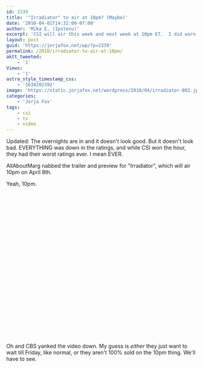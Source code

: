 ```yaml
---
id: 2339
title: '"Irradiator" to air at 10pm? (Maybe)'
date: '2010-04-01T14:32:00-07:00'
author: 'Mika E. (Ipstenu)'
excerpt: 'CSI will air this week and next week at 10pm ET.  I did warn y''all this might happen.  Also? Video! (updated on April 2)'
layout: post
guid: 'https://jorjafox.net/wp/?p=2339'
permalink: /2010/irradiator-to-air-at-10pm/
aktt_tweeted:
    - '1'
Views:
    - '1'
astra_style_timestamp_css:
    - '1634202392'
image: 'https://static.jorjafox.net/wordpress/2010/04/irradiator-002.jpg'
categories:
    - 'Jorja Fox'
tags:
    - csi
    - tv
    - video
---
```


Updated: The overnights are in and it doesn't look good. But it doesn't look bad. EVERYTHING was down in the ratings, and while CSI won the hour, they had their worst ratings ever. I mean EVER.

AllAboutMarg nabbed the trailer and preview for "Irradiator", which will air 10pm on April 8th.

Yeah, 10pm.

<object width="480" height="385"><param name="movie" value="http://www.youtube.com/v/aj6f-8JkMf0&hl=en_US&fs=1&"></param><param name="allowFullScreen" value="true"></param><param name="allowscriptaccess" value="always"></param><embed src="http://www.youtube.com/v/aj6f-8JkMf0&hl=en_US&fs=1&" type="application/x-shockwave-flash" allowscriptaccess="always" allowfullscreen="true" width="480" height="385"></embed></object>

Oh and CBS yanked the video down.  My guess is _either_ they just want to wait till Friday, like normal, or they aren't 100% sold on the 10pm thing.  We'll have to see.
